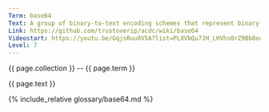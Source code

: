 ```yaml
---
Term: base64
Text: A group of binary-to-text encoding schemes that represent binary data
Link: https://github.com/trustoverip/acdc/wiki/base64
Videostart: https://youtu.be/GqjsRuu0V5A?list=PLXVbQu7JH_LHVhs0rZ9Bb8ocyKlPljkaG&t=16m53s
Level: 7
---
```


{{ page.collection }} -- {{ page.term }}

   {{ page.text }}

{% include_relative glossary/base64.md %}
